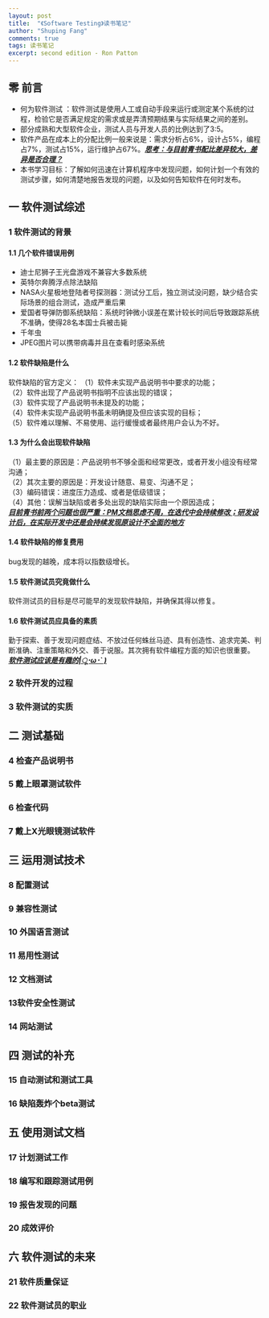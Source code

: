 ```yaml
---
layout: post
title:  "《Software Testing》读书笔记"
author: "Shuping Fang"
comments: true
tags: 读书笔记
excerpt: second edition - Ron Patton
---
```


## 零  前言
- 何为软件测试 ：软件测试是使用人工或自动手段来运行或测定某个系统的过程，检验它是否满足规定的需求或是弄清预期结果与实际结果之间的差别。
- 部分成熟和大型软件企业，测试人员与开发人员的比例达到了3:5。
- 软件产品在成本上的分配比例一般来说是：需求分析占6%，设计占5%，编程占7%，测试占15%，运行维护占67%。<ins>**_思考：与目前青书配比差异较大，差异是否合理？_**</ins>
- 本书学习目标：了解如何迅速在计算机程序中发现问题，如何计划一个有效的测试步骤，如何清楚地报告发现的问题，以及如何告知软件在何时发布。

## 一 软件测试综述

### 1 软件测试的背景

#### 1.1 几个软件错误用例
- 迪士尼狮子王光盘游戏不兼容大多数系统
- 英特尔奔腾浮点除法缺陷
- NASA火星极地登陆者号探测器：测试分工后，独立测试没问题，缺少结合实际场景的组合测试，造成严重后果
- 爱国者导弹防御系统缺陷：系统时钟微小误差在累计较长时间后导致跟踪系统不准确，使得28名本国士兵被击毙
- 千年虫
- JPEG图片可以携带病毒并且在查看时感染系统

#### 1.2 软件缺陷是什么
软件缺陷的官方定义：
（1）软件未实现产品说明书中要求的功能；<br>
（2）软件出现了产品说明书指明不应该出现的错误；<br>
（3）软件实现了产品说明书未提及的功能；<br>
（4）软件未实现产品说明书虽未明确提及但应该实现的目标；<br>
（5）软件难以理解、不易使用、运行缓慢或者最终用户会认为不好。<br>

#### 1.3 为什么会出现软件缺陷
（1）最主要的原因是：产品说明书不够全面和经常更改，或者开发小组没有经常沟通；<br>
（2）其次主要的原因是：开发设计随意、易变、沟通不足；<br>
（3）编码错误：进度压力造成、或者是低级错误；<br>
（4）其他：误解当缺陷或者多处出现的缺陷实际由一个原因造成；<br>
<ins>**_目前青书前两个问题也很严重：PM文档思虑不周，在迭代中会持续修改；研发设计后，在实际开发中还是会持续发现原设计不全面的地方_**</ins>

#### 1.4 软件缺陷的修复费用
bug发现的越晚，成本将以指数级增长。

#### 1.5 软件测试员究竟做什么
软件测试员的目标是尽可能早的发现软件缺陷，并确保其得以修复。

#### 1.6 软件测试员应具备的素质
勤于探索、善于发现问题症结、不放过任何蛛丝马迹、具有创造性、追求完美、判断准确、注重策略和外交、善于说服。其次拥有软件编程方面的知识也很重要。
<ins>**_软件测试应该是有趣的|ू･ω･` )_**</ins>

### 2 软件开发的过程

### 3 软件测试的实质

## 二 测试基础

### 4 检查产品说明书

### 5 戴上眼罩测试软件

### 6 检查代码

### 7 戴上X光眼镜测试软件

## 三 运用测试技术

### 8 配置测试

### 9 兼容性测试

### 10 外国语言测试

### 11 易用性测试

### 12 文档测试

### 13软件安全性测试

### 14 网站测试

## 四 测试的补充

### 15 自动测试和测试工具

### 16 缺陷轰炸个beta测试

## 五 使用测试文档

### 17 计划测试工作

### 18 编写和跟踪测试用例

### 19 报告发现的问题

### 20 成效评价

## 六 软件测试的未来

### 21 软件质量保证

### 22 软件测试员的职业